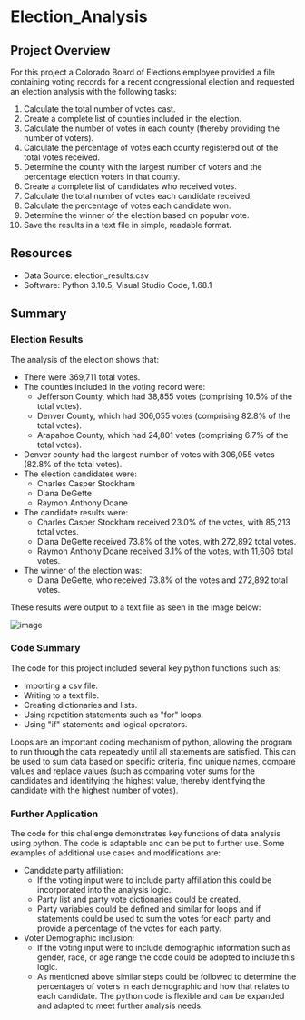 # Election_Analysis

## Project Overview
For this project a Colorado Board of Elections employee provided a file containing voting records for a recent congressional election and requested an election analysis with the following tasks:

1. Calculate the total number of votes cast.
2. Create a complete list of counties included in the election.
3. Calculate the number of votes in each county (thereby providing the number of voters).
4. Calculate the percentage of votes each county registered out of the total votes received.
5. Determine the county with the largest number of voters and the percentage election voters in that county.
6. Create a complete list of candidates who received votes.
7. Calculate the total number of votes each candidate received.
8. Calculate the percentage of votes each candidate won.
9. Determine the winner of the election based on popular vote.
10. Save the results in a text file in simple, readable format.

## Resources
- Data Source: election_results.csv
- Software: Python 3.10.5, Visual Studio Code, 1.68.1

## Summary

### Election Results
The analysis of the election shows that:

- There were 369,711 total votes.
- The counties included in the voting record were:
  - Jefferson County, which had 38,855 votes (comprising 10.5% of the total votes). 
  - Denver County, which had 306,055 votes (comprising 82.8% of the total votes).
  - Arapahoe County, which had 24,801 votes (comprising 6.7% of the total votes).
- Denver county had the largest number of votes with 306,055 votes (82.8% of the total votes).
- The election candidates were:
  - Charles Casper Stockham
  - Diana DeGette
  - Raymon Anthony Doane
- The candidate results were:
  - Charles Casper Stockham received 23.0% of the votes, with 85,213 total votes.
  - Diana DeGette received 73.8% of the votes, with 272,892 total votes.
  - Raymon Anthony Doane received 3.1% of the votes, with 11,606 total votes.
- The winner of the election was:
  - Diana DeGette, who received 73.8% of the votes and 272,892 total votes.
 
These results were output to a text file as seen in the image below:

![image](https://user-images.githubusercontent.com/105830645/174212427-3eb63295-ae00-442b-93c1-6eb014e5de20.png)


### Code Summary
The code for this project included several key python functions such as:
- Importing a csv file.
- Writing to a text file.
- Creating dictionaries and lists.
- Using repetition statements such as "for" loops.
- Using "if" statements and logical operators.

Loops are an important coding mechanism of python, allowing the program to run through the data repeatedly until all statements are satisfied. This can be used to sum data based on specific criteria, find unique names, compare values and replace values (such as comparing voter sums for the candidates and identifying the highest value, thereby identifying the candidate with the highest number of votes).

### Further Application
The code for this challenge demonstrates key functions of data analysis using python. The code is adaptable and can be put to further use. Some examples of additional use cases and modifications are:
- Candidate party affiliation:
  - If the voting input were to include party affiliation this could be incorporated into the analysis logic.
  - Party list and party vote dictionaries could be created.
  - Party variables could be defined and similar for loops and if statements could be used to sum the votes for each party and provide a percentage of the votes for each party.
- Voter Demographic inclusion:
  - If the voting input were to include demographic information such as gender, race, or age range the code could be adopted to include this logic.
  - As mentioned above similar steps could be followed to determine the percentages of voters in each demographic and how that relates to each candidate.
The python code is flexible and can be expanded and adapted to meet further analysis needs.



